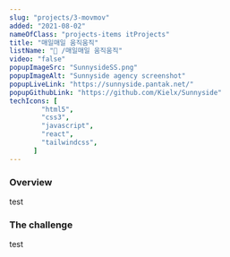 ```yaml
---
slug: "projects/3-movmov"
added: "2021-08-02"
nameOfClass: "projects-items itProjects"
title: "매일매일 움직움직"
listName: "📱 /매일매일 움직움직"
video: "false"
popupImageSrc: "SunnysideSS.png"
popupImageAlt: "Sunnyside agency screenshot"
popupLiveLink: "https://sunnyside.pantak.net/"
popupGithubLink: "https://github.com/Kielx/Sunnyside"
techIcons: [
        "html5",
        "css3",
        "javascript",
        "react",
        "tailwindcss",
      ]
---
```


### Overview
test

### The challenge
test
